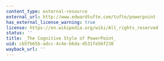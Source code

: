 ```yaml
---
content_type: external-resource
external_url: http://www.edwardtufte.com/tufte/powerpoint
has_external_license_warning: true
license: https://en.wikipedia.org/wiki/All_rights_reserved
status: ''
title: _The Cognitive Style of PowerPoint_
uid: cb5fb65b-adcc-4c4e-b6da-d531fe56f230
wayback_url: ''
---
```

